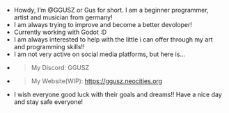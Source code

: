 - Howdy, I’m @GGUSZ or Gus for short. I am a beginner programmer, artist and musician from germany!
- I am always trying to improve and become a better devoloper!
- Currently working with Godot :D
- I am always interested to help with the little i can offer through my art and programming skills!!
- I am not very active on social media platforms, but here is...
- > My Discord: GGUSZ
- > My Website(WIP): https://ggusz.neocities.org
- I wish everyone good luck with their goals and dreams!! Have a nice day and stay safe everyone!
